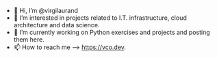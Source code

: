 - 👋 Hi, I’m @virgilaurand
- 👀 I’m interested in projects related to I.T. infrastructure, cloud architecture and data science.
- 🌱 I’m currently working on Python exercises and projects and posting them here.
- 📫 How to reach me --> https://vco.dev.

<!---
virgilaurand/virgilaurand is a ✨ special ✨ repository because its `README.md` (this file) appears on your GitHub profile.
You can click the Preview link to take a look at your changes.
--->
